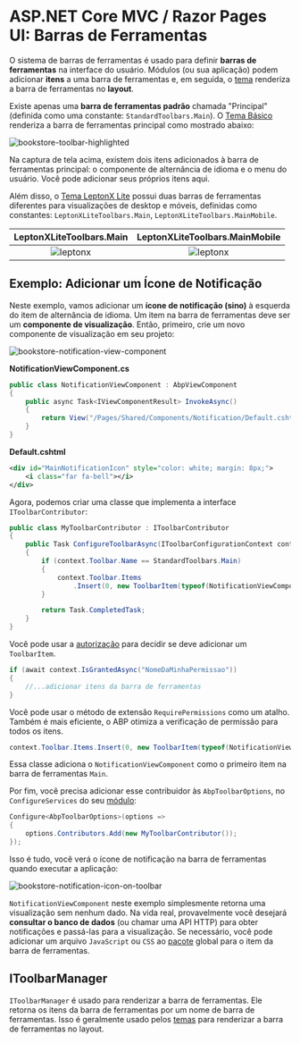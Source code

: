 # ASP.NET Core MVC / Razor Pages UI: Barras de Ferramentas

O sistema de barras de ferramentas é usado para definir **barras de ferramentas** na interface do usuário. Módulos (ou sua aplicação) podem adicionar **itens** a uma barra de ferramentas e, em seguida, o [tema](Theming.md) renderiza a barra de ferramentas no **layout**.

Existe apenas uma **barra de ferramentas padrão** chamada "Principal" (definida como uma constante: `StandardToolbars.Main`). O [Tema Básico](Basic-Theme) renderiza a barra de ferramentas principal como mostrado abaixo:

![bookstore-toolbar-highlighted](../../images/bookstore-toolbar-highlighted.png)

Na captura de tela acima, existem dois itens adicionados à barra de ferramentas principal: o componente de alternância de idioma e o menu do usuário. Você pode adicionar seus próprios itens aqui.

Além disso, o [Tema LeptonX Lite](../../Themes/LeptonXLite/AspNetCore.md) possui duas barras de ferramentas diferentes para visualizações de desktop e móveis, definidas como constantes: `LeptonXLiteToolbars.Main`, `LeptonXLiteToolbars.MainMobile`.

| LeptonXLiteToolbars.Main | LeptonXLiteToolbars.MainMobile |
| :---: | :---: |
| ![leptonx](../../images/leptonxlite-toolbar-main-example.png) | ![leptonx](../../images/leptonxlite-toolbar-mainmobile-example.png) |

## Exemplo: Adicionar um Ícone de Notificação

Neste exemplo, vamos adicionar um **ícone de notificação (sino)** à esquerda do item de alternância de idioma. Um item na barra de ferramentas deve ser um **componente de visualização**. Então, primeiro, crie um novo componente de visualização em seu projeto:

![bookstore-notification-view-component](../../images/bookstore-notification-view-component.png)

**NotificationViewComponent.cs**

````csharp
public class NotificationViewComponent : AbpViewComponent
{
    public async Task<IViewComponentResult> InvokeAsync()
    {
        return View("/Pages/Shared/Components/Notification/Default.cshtml");
    }
}
````

**Default.cshtml**

````xml
<div id="MainNotificationIcon" style="color: white; margin: 8px;">
    <i class="far fa-bell"></i>
</div>
````

Agora, podemos criar uma classe que implementa a interface `IToolbarContributor`:

````csharp
public class MyToolbarContributor : IToolbarContributor
{
    public Task ConfigureToolbarAsync(IToolbarConfigurationContext context)
    {
        if (context.Toolbar.Name == StandardToolbars.Main)
        {
            context.Toolbar.Items
                .Insert(0, new ToolbarItem(typeof(NotificationViewComponent)));
        }

        return Task.CompletedTask;
    }
}
````

Você pode usar a [autorização](../../Authorization.md) para decidir se deve adicionar um `ToolbarItem`.

````csharp
if (await context.IsGrantedAsync("NomeDaMinhaPermissao"))
{
    //...adicionar itens da barra de ferramentas
}
````

Você pode usar o método de extensão `RequirePermissions` como um atalho. Também é mais eficiente, o ABP otimiza a verificação de permissão para todos os itens.

````csharp
context.Toolbar.Items.Insert(0, new ToolbarItem(typeof(NotificationViewComponent)).RequirePermissions("NomeDaMinhaPermissao"));
````

Essa classe adiciona o `NotificationViewComponent` como o primeiro item na barra de ferramentas `Main`.

Por fim, você precisa adicionar esse contribuidor às `AbpToolbarOptions`, no `ConfigureServices` do seu [módulo](../../Module-Development-Basics.md):

````csharp
Configure<AbpToolbarOptions>(options =>
{
    options.Contributors.Add(new MyToolbarContributor());
});
````

Isso é tudo, você verá o ícone de notificação na barra de ferramentas quando executar a aplicação:

![bookstore-notification-icon-on-toolbar](../../images/bookstore-notification-icon-on-toolbar.png)

`NotificationViewComponent` neste exemplo simplesmente retorna uma visualização sem nenhum dado. Na vida real, provavelmente você desejará **consultar o banco de dados** (ou chamar uma API HTTP) para obter notificações e passá-las para a visualização. Se necessário, você pode adicionar um arquivo `JavaScript` ou `CSS` ao [pacote](Bundling-Minification.md) global para o item da barra de ferramentas.

## IToolbarManager

`IToolbarManager` é usado para renderizar a barra de ferramentas. Ele retorna os itens da barra de ferramentas por um nome de barra de ferramentas. Isso é geralmente usado pelos [temas](Theming.md) para renderizar a barra de ferramentas no layout.